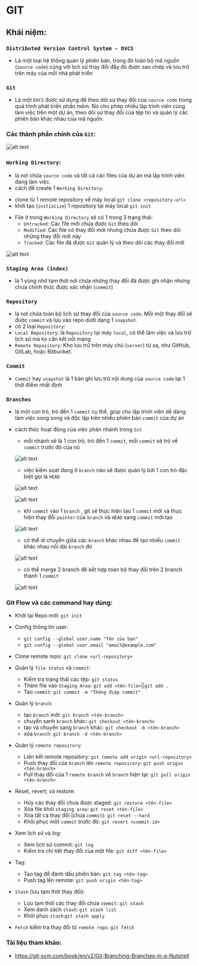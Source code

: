 # GIT
## Khái niệm:
### `Distributed Version Control System - DVCS`
+ Là một loại hệ thống quản lý phiên bản, trong đó toàn bộ mã nguồn (`source code`) cùng với lịch sử thay đổi đầy đủ được sao chép và lưu trữ trên máy của mỗi nhà phát triển
### `Git`
+ Là một `DVCS` được sử dụng để theo dõi sự thay đổi của `source code` trong quá trình phát triển phần mềm. Nó cho phép nhiều lập trình viên cùng làm việc trên một dự án, theo dõi sự thay đổi của tệp tin và quản lý các phiên bản khác nhau của mã nguồn.
### Các thành phần chính của `Git`:
![alt text](image.png)

### `Working Directory`:
+  là nơi chứa `source code` và tất cả các files của dự án mà lập trình viên đang làm việc.
+ cách để create 1 `Working Directory`:
 - clone từ 1 remote repository về máy local `git clone <repository-url>`
 - khởi tạo (`initialize`) 1 repository tại máy local `git init`

+ File ở trong `Working Directory` sẽ có 1 trong 3 trạng thái:
  + `Untracked`: Các file mới chưa được `Git` theo dõi
  + `Modified`: Các file có thay đổi mới nhưng chưa được `Git` theo dõi những thay đổi mới này
  + `Tracked`: Các file đã được `Git` quản lý và theo dõi các thay đổi mới  

 ![alt text](image-1.png)

### `Staging Area (index)`
+ là 1 vùng nhớ tạm thời nơi chứa những thay đổi đã được ghi nhận nhưng chưa chính thức được xác nhận (`commit`)
 
### `Repository`
+ là nơi chứa toàn bộ lịch sử thay đổi của `source code`. Mỗi một thay đổi sẽ được `commit` và lưu vào repo dưới dạng 1 `snapshot`.
+ có 2 loại `Repository`:
 + `Local Repository`: là `Repository` tại máy `local`, có thể làm việc và lưu trữ lịch sử mà ko cần kết nối mạng
 + `Remote Repository`: Kho lưu trữ trên máy chủ (`server`) từ xa, như GitHub, GitLab, hoặc Bitbucket.

### `Commit`
+ `Commit` hay `snapshot` là 1 bản ghi lưu trữ nội dung của `source code` tại 1 thời điểm nhất định

### `Branches`
+ là một con trỏ, trỏ đến 1 `commit` cụ thể, giúp cho lập trình viên dễ dàng làm việc song song và độc lập trên nhiều phiên bản `commit` của dự án
+ cách thức hoạt đông của việc phân nhánh trong `Git`
  + mỗi nhánh sẽ là 1 con trỏ, trỏ đến 1 `commit`, mỗi `commit` sẽ trỏ về `commit` trước đó của nó 

  ![alt text](image-2.png)

  + việc kiểm soát đang ở `branch` nào sẽ được quản lý bởi 1 con trỏ đặc biệt gọi là `HEAD` 

  ![alt text](image-3.png)

  ![alt text](image-4.png)

  + khi `commit` vào 1 `branch` , git sẽ thực hiện tạo 1 `commit` mới và thực hiện thay đổi `pointer` của  `branch` và `HEAD` sang `commit` mới tạo

  ![alt text](image-5.png)

  + có thể di chuyển giữa các `branch` khác nhau để tạo nhiều `commit` khác nhau nối dài `branch` đó

  ![alt text](image-6.png)

  + có thể merge 2 branch để kết hợp toàn bộ thay đổi trên 2 branch thành 1 `commit` 

  ![alt text](image-7.png)

### Git Flow và các command hay dùng:
+ Khởi tại Repo mới: `git init`

+ Config thông tin user: 
  + `git config --global user.name "Tên của bạn"` 
  + `git config --global user.email "email@example.com"`

+ Clone remote repo: `git clone <url-repository>`

+ Quản lý `file status` và `commit`:
  + Kiểm tra trạng thái các tệp: `git status`
  + Thêm file vào `Staging Area`: `git add <tên-file>`||`git add .`
  + Tạo `commit`: `git commit -m "Thông điệp commit"`

+ Quản lý `branch`:
  + tạo `branch` mới: `git branch <tên-branch>`
  + chuyển sanh `branch` khác: `git checkout <tên-branch>`
  + tạo và chuyển sang `branch` khác: `git checkout -b <tên-branch>`
  + xóa `branch`: `git branch -d <tên-branch>`

+ Quản lý `remote reposirory`:
  + Liên kết remote repository: `git remote add origin <url-repository>`
  + Push thay đổi của `branch` lên `remote reposirory`: `git push origin <tên-branch>`
  + Pull thay đổi của 1 `remote branch` về `branch` hiện tại: `git pull origin <tên-branch>`
 
+ Reset, revert, và restore:
  + Hủy các thay đổi chưa được staged: `git restore <tên-file>`
  + Xóa file khỏi `staging area`: `git reset <tên-file>`
  + Xóa tất cả thay đổi (chưa `commit`): `git reset --hard`
  + Khôi phục một `commit` trước đó: `git revert <commit-id>`

+ Xem lịch sử và log:
  + Xem lịch sử commit: `git log`
  + Kiểm tra chi tiết thay đổi của một file: `git diff <tên-file>`

+ Tag:
  + Tạo tag để đánh dấu phiên bản: `git tag <tên-tag>`
  + Push tag lên remote: `git push origin <tên-tag>`

+ `Stash` (lưu tạm thời thay đổi):
  + Lưu tạm thời các thay đổi chưa `commit`: `git stash`
  + Xem danh sách `stash`: `git stash list`
  + Khôi phục `stash`:`git stash apply`

+ `Fetch` kiểm tra thay đổi từ `remote repo`: `git fetch`
### Tài liệu tham khảo: 
+ https://git-scm.com/book/en/v2/Git-Branching-Branches-in-a-Nutshell